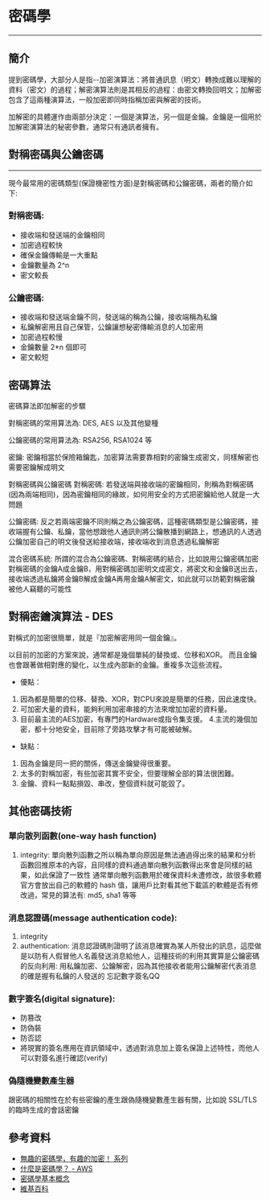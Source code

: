 # 密碼學
---
## 簡介
提到密碼學，大部分人是指--加密演算法：將普通訊息（明文）轉換成難以理解的資料（密文）的過程；解密演算法則是其相反的過程：由密文轉換回明文；加解密包含了這兩種演算法，一般加密即同時指稱加密與解密的技術。

加解密的具體運作由兩部分決定：一個是演算法，另一個是金鑰。金鑰是一個用於加解密演算法的秘密參數，通常只有通訊者擁有。

## 對稱密碼與公鑰密碼

---

現今最常用的密碼類型(保證機密性方面)是對稱密碼和公鑰密碼，兩者的簡介如下:

### 對稱密碼:
* 接收端和發送端的金鑰相同
* 加密過程較快
* 確保金鑰傳輸是一大重點
* 金鑰數量為 2^n
* 密文較長
### 公鑰密碼:
* 接收端和發送端金鑰不同，發送端的稱為公鑰，接收端稱為私鑰
* 私鑰解密用且自己保管，公鑰讓想秘密傳輸消息的人加密用
* 加密過程較慢
* 金鑰數量 2*n 個即可
* 密文較短
## 密碼算法
密碼算法即加解密的步驟

對稱密碼的常用算法為: DES, AES 以及其他變種

公鑰密碼的常用算法為: RSA256, RSA1024 等

密鑰:
密鑰相當於保險箱鑰匙，加密算法需要靠相對的密鑰生成密文，同樣解密也需要密鑰解成明文

對稱密碼與公鑰密碼
對稱密碼:
若發送端與接收端的密鑰相同，則稱為對稱密碼(因為兩端相同)，因為密鑰相同的緣故，如何用安全的方式把密鑰給他人就是一大問題

公鑰密碼:
反之若兩端密鑰不同則稱之為公鑰密碼，這種密碼類型是公鑰密碼，接收端握有公鑰、私鑰，當他想跟他人通訊則將公鑰散播到網路上，想通訊的人透過公鑰加密自己的明文後發送給接收端，接收端收到消息透過私鑰解密


混合密碼系統:
所謂的混合為公鑰密碼、對稱密碼的結合，比如說用公鑰密碼加密對稱密碼的金鑰A成金鑰B，用對稱密碼加密明文成密文，將密文和金鑰B送出去，接收端透過私鑰將金鑰B解成金鑰A再用金鑰A解密文，如此就可以防範對稱密鑰被他人竊聽的可能性

## 對稱密鑰演算法 - DES
對稱式的加密很簡單，就是『加密解密用同一個金鑰』。

以目前的加密的方案來說，通常都是幾個單純的替換或、位移和XOR。
而且金鑰也會跟著做相對應的變化，以生成內部新的金鑰。重複多次這些流程。

* 優點：
1. 因為都是簡單的位移、替換、XOR，對CPU來說是簡單的任務，因此速度快。
2. 可加密大量的資料，能夠利用加密串接的方法來增加加密的資料量。
3. 目前最主流的AES加密，有專門的Hardware或指令集支援。
4.主流的幾個加密，都十分地安全，目前除了旁路攻擊才有可能被破解。
* 缺點：
1. 因為金鑰是同一把的關係，傳送金鑰變得很重要。
2. 太多的對稱加密，有些加密其實不安全，但要理解全部的算法很困難。
3. 金鑰、資料一點點損毀、串改，整個資料就可能毀了。
## 其他密碼技術

### 單向散列函數(one-way hash function)

1. integrity:
單向散列函數之所以稱為單向原因是無法通過得出來的結果和分析函數回推原本的內容，且同樣的資料通過單向散列函數得出來會是同樣的結果，如此保證了一致性
通常單向散列函數用於確保資料未遭修改，故很多軟體官方會放出自己的軟體的 hash 值，讓用戶比對看其他下載區的軟體是否有修改過，常見的算法有: md5, sha1 等等

### 消息認證碼(message authentication code):

1. integrity
2. authentication:
消息認證碼則證明了該消息確實為某人所發出的訊息，這麼做是以防有人假冒他人名義發送消息給他人，這種技術的利用其實算是公鑰密碼的反向利用: 用私鑰加密、公鑰解密，因為其他接收者能用公鑰解密代表消息的確是握有私鑰的人發送的
忘記數字簽名QQ

### 數字簽名(digital signature):
* 防篡改
* 防偽裝
* 防否認
* 將現實的簽名應用在資訊領域中，透過對消息加上簽名保證上述特性，而他人可以對簽名進行確認(verify)
### 偽隨機變數產生器
跟密碼的相關性在於有些密鑰的產生跟偽隨機變數產生器有關，比如說 SSL/TLS 的臨時生成的會話密鑰

## 參考資料
* [無趣的密碼學，有趣的加密！ 系列](https://ithelp.ithome.com.tw/users/20130205/ironman/3517)
* [什麼是密碼學？ - AWS](https://ithelp.ithome.com.tw/articles/10220842](https://aws.amazon.com/tw/what-is/cryptography/))
* [密碼學基本概念](https://vocus.cc/article/61d6fd44fd8978000157e475](https://hackmd.io/@starPt/ByUf1sdRr#RSA)https://hackmd.io/@starPt/ByUf1sdRr#RSA)
* [維基百科](https://zh.wikipedia.org/zh-tw/%E5%AF%86%E7%A0%81%E5%AD%A6)
